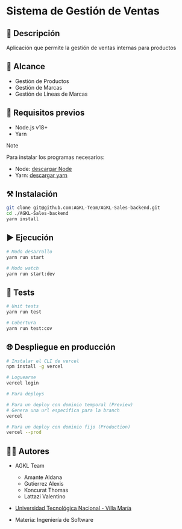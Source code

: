 # Sistema de Gestión de Ventas

## 📌 Descripción

Aplicación que permite la gestión de ventas internas para productos

## 🎯 Alcance

- Gestión de Productos
- Gestión de Marcas
- Gestión de Líneas de Marcas

## 📌 Requisitos previos

- Node.js v18+
- Yarn

> [!NOTE]
> Para instalar los programas necesarios:
>
> - Node: [descargar Node](https://nodejs.org/en/download/)
> - Yarn: [descargar yarn](https://classic.yarnpkg.com/en/docs/install#debian-stable)

## ⚒️ Instalación

```bash
git clone git@github.com:AGKL-Team/AGKL-Sales-backend.git
cd ./AGKL-Sales-backend
yarn install
```

## ▶️ Ejecución

```bash
# Modo desarrollo
yarn run start

# Modo watch
yarn run start:dev
```

## 🧪 Tests

```bash
# Unit tests
yarn run test

# Cobertura
yarn run test:cov
```

## 🌐 Despliegue en producción

```bash
# Instalar el CLI de vercel
npm install -g vercel

# Loguearse
vercel login

# Para deploys

# Para un deploy con dominio temporal (Preview)
# Genera una url específica para la branch
vercel

# Para un deploy con dominio fijo (Production)
vercel --prod
```

## 👨‍💻 Autores

- AGKL Team
  - Amante Aldana
  - Gutierrez Alexis
  - Koncurat Thomas
  - Lattazi Valentino

- [Universidad Tecnológica Nacional - Villa María](https://www.google.com/url?sa=t&source=web&rct=j&opi=89978449&url=https://www.frvm.utn.edu.ar/&ved=2ahUKEwidzN2etMSPAxW5IrkGHa5TAT0QFnoECDkQAQ&usg=AOvVaw2wudWAq9epLXJwg2kQfyWs)
- Materia: Ingeniería de Software
